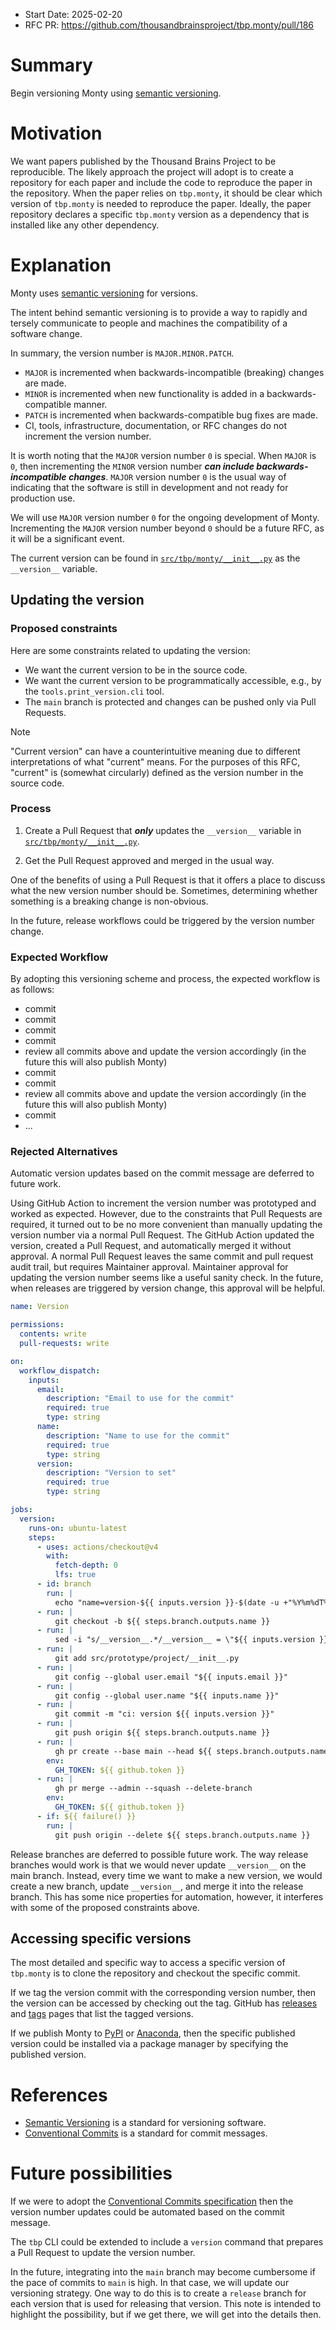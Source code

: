 - Start Date: 2025-02-20
- RFC PR: https://github.com/thousandbrainsproject/tbp.monty/pull/186

# Summary

Begin versioning Monty using [semantic versioning](https://semver.org/).

# Motivation

We want papers published by the Thousand Brains Project to be reproducible. The likely approach the project will adopt is to create a repository for each paper and include the code to reproduce the paper in the repository. When the paper relies on `tbp.monty`, it should be clear which version of `tbp.monty` is needed to reproduce the paper. Ideally, the paper repository declares a specific `tbp.monty` version as a dependency that is installed like any other dependency.

# Explanation

Monty uses [semantic versioning](https://semver.org/) for versions.

The intent behind semantic versioning is to provide a way to rapidly and tersely communicate to people and machines the compatibility of a software change.

In summary, the version number is `MAJOR.MINOR.PATCH`.

* `MAJOR` is incremented when backwards-incompatible (breaking) changes are made.
* `MINOR` is incremented when new functionality is added in a backwards-compatible manner.
* `PATCH` is incremented when backwards-compatible bug fixes are made.
* CI, tools, infrastructure, documentation, or RFC changes do not increment the version number.

It is worth noting that the `MAJOR` version number `0` is special. When `MAJOR` is `0`, then incrementing the `MINOR` version number ***can include backwards-incompatible changes***. `MAJOR` version number `0` is the usual way of indicating that the software is still in development and not ready for production use.

We will use `MAJOR` version number `0` for the ongoing development of Monty. Incrementing the `MAJOR` version number beyond `0` should be a future RFC, as it will be a significant event.

The current version can be found in [`src/tbp/monty/__init__.py`](https://github.com/thousandbrainsproject/tbp.monty/blob/main/src/tbp/monty/__init__.py) as the `__version__` variable.

## Updating the version

### Proposed constraints

Here are some constraints related to updating the version:

* We want the current version to be in the source code.
* We want the current version to be programmatically accessible, e.g., by the `tools.print_version.cli` tool.
* The `main` branch is protected and changes can be pushed only via Pull Requests.

> [!NOTE]
> "Current version" can have a counterintuitive meaning due to different interpretations of what "current" means. For the purposes of this RFC, "current" is (somewhat circularly) defined as the version number in the source code.

### Process

1. Create a Pull Request that ***only*** updates the `__version__` variable in [`src/tbp/monty/__init__.py`](https://github.com/thousandbrainsproject/tbp.monty/blob/main/src/tbp/monty/__init__.py).

2. Get the Pull Request approved and merged in the usual way.

One of the benefits of using a Pull Request is that it offers a place to discuss what the new version number should be. Sometimes, determining whether something is a breaking change is non-obvious.

In the future, release workflows could be triggered by the version number change.

### Expected Workflow

By adopting this versioning scheme and process, the expected workflow is as follows:


- commit
- commit
- commit
- commit
- review all commits above and update the version accordingly (in the future this will also publish Monty)
- commit
- commit
- review all commits above and update the version accordingly (in the future this will also publish Monty)
- commit
- ...


### Rejected Alternatives

Automatic version updates based on the commit message are deferred to future work.

Using GitHub Action to increment the version number was prototyped and worked as expected. However, due to the constraints that Pull Requests are required, it turned out to be no more convenient than manually updating the version number via a normal Pull Request. The GitHub Action updated the version, created a Pull Request, and automatically merged it without approval. A normal Pull Request leaves the same commit and pull request audit trail, but requires Maintainer approval. Maintainer approval for updating the version number seems like a useful sanity check. In the future, when releases are triggered by version change, this approval will be helpful.

```yaml
name: Version

permissions:
  contents: write
  pull-requests: write

on:
  workflow_dispatch:
    inputs:
      email:
        description: "Email to use for the commit"
        required: true
        type: string
      name:
        description: "Name to use for the commit"
        required: true
        type: string
      version:
        description: "Version to set"
        required: true
        type: string

jobs:
  version:
    runs-on: ubuntu-latest
    steps:
      - uses: actions/checkout@v4
        with:
          fetch-depth: 0
          lfs: true
      - id: branch
        run: |
          echo "name=version-${{ inputs.version }}-$(date -u +"%Y%m%dT%H%M%SZ")" >> $GITHUB_OUTPUT
      - run: |
          git checkout -b ${{ steps.branch.outputs.name }}
      - run: |
          sed -i "s/__version__.*/__version__ = \"${{ inputs.version }}\"/" src/prototype/project/__init__.py
      - run: |
          git add src/prototype/project/__init__.py
      - run: |
          git config --global user.email "${{ inputs.email }}"
      - run: |
          git config --global user.name "${{ inputs.name }}"
      - run: |
          git commit -m "ci: version ${{ inputs.version }}"
      - run: |
          git push origin ${{ steps.branch.outputs.name }}
      - run: |
          gh pr create --base main --head ${{ steps.branch.outputs.name }} --title "ci: version ${{ inputs.version }}" --body "Version ${{ inputs.version }} set by @${{ github.event.sender.login }}"
        env:
          GH_TOKEN: ${{ github.token }}
      - run: |
          gh pr merge --admin --squash --delete-branch
        env:
          GH_TOKEN: ${{ github.token }}
      - if: ${{ failure() }}
        run: |
          git push origin --delete ${{ steps.branch.outputs.name }}
```

Release branches are deferred to possible future work. The way release branches would work is that we would never update `__version__` on the main branch. Instead, every time we want to make a new version, we would create a new branch, update `__version__`, and merge it into the release branch. This has some nice properties for automation, however, it interferes with some of the proposed constraints above.

## Accessing specific versions

The most detailed and specific way to access a specific version of `tbp.monty` is to clone the repository and checkout the specific commit.

If we tag the version commit with the corresponding version number, then the version can be accessed by checking out the tag. GitHub has [releases](https://github.com/thousandbrainsproject/tbp.monty/releases) and [tags](https://github.com/thousandbrainsproject/tbp.monty/tags) pages that list the tagged versions.

If we publish Monty to [PyPI](https://pypi.org/) or [Anaconda](https://anaconda.org/), then the specific published version could be installed via a package manager by specifying the published version.

# References

* [Semantic Versioning](https://semver.org/) is a standard for versioning software.
* [Conventional Commits](https://www.conventionalcommits.org/en/v1.0.0/) is a standard for commit messages.

# Future possibilities

If we were to adopt the [Conventional Commits specification](https://www.conventionalcommits.org/en/v1.0.0/#specification) then the version number updates could be automated based on the commit message.

The `tbp` CLI could be extended to include a `version` command that prepares a Pull Request to update the version number.

In the future, integrating into the `main` branch may become cumbersome if the pace of commits to `main` is high. In that case, we will update our versioning strategy. One way to do this is to create a `release` branch for each version that is used for releasing that version. This note is intended to highlight the possibility, but if we get there, we will get into the details then.